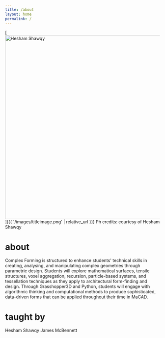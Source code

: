 ```yaml
---
title: /about
layout: home
permalink: /
---
```


[<img src="{{ '/images/titleimage.png' | relative_url }}" width="600" title="Hesham Shawqy">]({{ '/images/titleimage.png' | relative_url }})
Ph credits: courtesy of Hesham Shawqy

# about

Complex Forming is structured to enhance students' technical skills in creating, analysing, and manipulating complex geometries through parametric design. Students will explore mathematical surfaces, tensile structures, voxel aggregation, recursion, particle-based systems, and tessellation techniques as they apply to architectural form-finding and design. Through Grasshopper3D and Python, students will engage with algorithmic thinking and computational methods to produce sophisticated, data-driven forms that can be applied throughout their time in MaCAD.

# taught by

Hesham Shawqy
James McBennett
